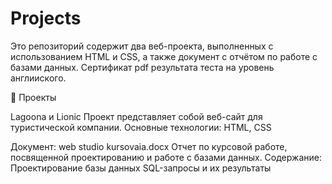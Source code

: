 # Projects
Это репозиторий содержит два веб-проекта, выполненных с использованием HTML и CSS, а также документ с отчётом по работе с базами данных. Сертификат pdf результата теста на уровень англииского.

📁 Проекты

Lagoona и Lionic
Проект представляет собой веб-сайт для туристической компании.
Основные технологии: HTML, CSS

Документ: web studio kursovaia.docx
Отчет по курсовой работе, посвященной проектированию и работе с базами данных.
  Содержание:
Проектирование базы данных
SQL-запросы и их результаты
